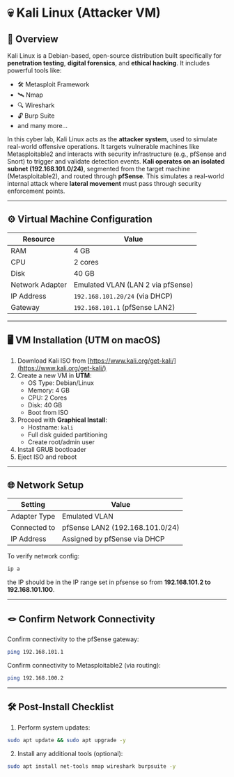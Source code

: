 # 💀 Kali Linux (Attacker VM)

## 📄 Overview

Kali Linux is a Debian-based, open-source distribution built specifically for **penetration testing**, **digital forensics**, and **ethical hacking**. It includes powerful tools like:

- 🛠️ Metasploit Framework
- 🛰️ Nmap
- 🔍 Wireshark
- 🔓 Burp Suite
- and many more...

In this cyber lab, Kali Linux acts as the **attacker system**, used to simulate real-world offensive operations. It targets vulnerable machines like Metasploitable2 and interacts with security infrastructure (e.g., pfSense and Snort) to trigger and validate detection events. **Kali operates on an isolated subnet (192.168.101.0/24)**, segmented from the target machine (Metasploitable2), and routed through **pfSense**. This simulates a real-world internal attack where **lateral movement** must pass through security enforcement points.

---

## ⚙️ Virtual Machine Configuration

| Resource       | Value              |
|----------------|--------------------|
| RAM            | 4 GB               |
| CPU            | 2 cores            |
| Disk           | 40 GB              |
| Network Adapter| Emulated VLAN (LAN 2 via pfSense) |
| IP Address     | `192.168.101.20/24` (via DHCP)   |
| Gateway        | `192.168.101.1` (pfSense LAN2)   |

---

## 🖥️ VM Installation (UTM on macOS)

1. Download Kali ISO from [https://www.kali.org/get-kali/](https://www.kali.org/get-kali/)
2. Create a new VM in **UTM**:
   - OS Type: Debian/Linux
   - Memory: 4 GB
   - CPU: 2 Cores
   - Disk: 40 GB
   - Boot from ISO
3. Proceed with **Graphical Install**:
   - Hostname: `kali`
   - Full disk guided partitioning
   - Create root/admin user
4. Install GRUB bootloader
5. Eject ISO and reboot

---

## 🌐 Network Setup

| Setting         | Value                        |
|-----------------|------------------------------|
| Adapter Type    | Emulated VLAN                |
| Connected to    | pfSense LAN2 (192.168.101.0/24) |
| IP Address      | Assigned by pfSense via DHCP |

To verify network config:

```bash
ip a
```
the IP should be in the IP range set in pfsense so from **192.168.101.2 to 192.168.101.100**.

---

## 🪢 Confirm Network Connectivity

Confirm connectivity to the pfSense gateway:

```bash
ping 192.168.101.1
```
Confirm connectivity to Metasploitable2 (via routing):

```bash
ping 192.168.100.2
```
---

## 🛠️ Post-Install Checklist

 1. Perform system updates:

```bash
sudo apt update && sudo apt upgrade -y
```
2. Install any additional tools (optional):

```bash
sudo apt install net-tools nmap wireshark burpsuite -y
```

